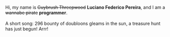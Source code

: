 Hi, my name is ~~Guybrush Threepwood~~ **Luciano Federico Pereira**, and I am a ~~wannabe pirate~~ **programmer**.<br><br>A short song: 296 bounty of doubloons gleams in the sun, a treasure hunt has just begun! Arrr!

